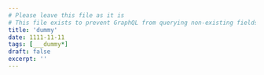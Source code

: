 ```yaml
---
# Please leave this file as it is
# This file exists to prevent GraphQL from querying non-existing fields
title: 'dummy'
date: 1111-11-11
tags: [___dummy*]
draft: false
excerpt: ''
---
```

